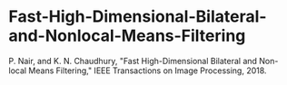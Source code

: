# Fast-High-Dimensional-Bilateral-and-Nonlocal-Means-Filtering
P. Nair, and K. N. Chaudhury, "Fast High-Dimensional Bilateral and Non-local Means Filtering," IEEE Transactions on Image Processing, 2018.
